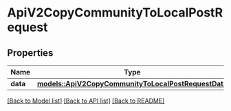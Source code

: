 # ApiV2CopyCommunityToLocalPostRequest

## Properties

Name | Type | Description | Notes
------------ | ------------- | ------------- | -------------
**data** | [**models::ApiV2CopyCommunityToLocalPostRequestData**](_api_v2_copy_community_to_local_post_request_data.md) |  | 

[[Back to Model list]](../README.md#documentation-for-models) [[Back to API list]](../README.md#documentation-for-api-endpoints) [[Back to README]](../README.md)


